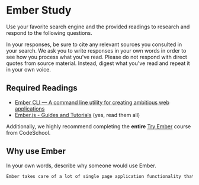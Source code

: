 # Ember Study

Use your favorite search engine and the provided readings to research and
respond to the following questions.

In your responses, be sure to cite any relevant sources you consulted in your
search. We ask you to write responses in your own words in order to see how you
process what you've read. Please do not respond with direct quotes from source
material. Instead, digest what you've read and repeat it in your own voice.

## Required Readings

-   [Ember CLI — A command line utility for creating ambitious web applications](http://ember-cli.com/user-guide/)
-   [Ember.js - Guides and Tutorials](https://guides.emberjs.com/v2.4.0/) (yes,
    read them all)

Additionally, we highly recommend completing the **entire** [Try
Ember](https://www.codeschool.com/courses/try-ember) course from CodeSchool.

## Why use Ember

In your own words, describe why someone would use Ember.

```md
Ember takes care of a lot of single page application functionality that we had programmed by hand (such as refreshing handlebars). With Ember, whenever a change is made to the data that populates the app, if you set things up right, the change will render immediately. Ember also introduces url functionality into SPAs. This makes for a good user experience (user can bookmark, use the back button, etc) and also allows for easier tracking of site use data (what pages are visited most frequently, how users interact, etc). Ember offers a templating structure similar to Rails, allowing you to get a quick start at building the API.
```
